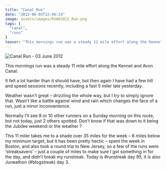 ```yaml
---
title: "Canal Run"
date: "2012-06-03T12:46:14"
image: assets/images/03062012_Run.png
tags: [
  "canal",
  "runs"
]
teaser: "This mornings run was a steady 11 mile effort along the Kennet and Avon Canal. It felt a lot harder than it should have, but then again I have had a few hill and speed sessions recently, including a fast 5 miler late yesterday. Weather wasn&#8217;t great &#8211; drizzling the whole way, but I try [&hellip;]\n"
---
```

![Canal Run - 03 June 2012](03062012_Run-150x150.png "03062012_Run")

This mornings run was a steady 11 mile effort along the Kennet and Avon Canal.

It felt a lot harder than it should have, but then again I have had a few hill and speed sessions recently, including a fast 5 miler late yesterday.

Weather wasn’t great – drizzling the whole way, but I try to simply ignore that. Wasn’t like a battle against wind and rain which changes the face of a run, just a minor inconvenience.

Normally I’ll see 8 or 10 other runners on a Sunday morning on this route, but not today, just 2 others spotted. Don’t know if that was down to it being the Jubilee weekend or the weather ?

This 11 miler takes me to a shade over 35 miles for the week – 6 miles below my minimum target, but it has been pretty hectic – spent the week in Boston, and also took a round trip to New Jersey, so a few of the runs were ‘streaksavers’ – just a couple of miles to make sure I got something in for the day, and didn’t break my runstreak. Today is #runstreak day 95, it is also Juneathon (#blogstreak) day 3.
